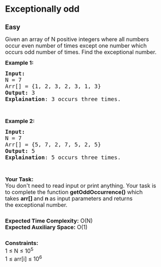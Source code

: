 # Exceptionally odd
## Easy
<div class="problems_problem_content__Xm_eO"><p><span style="font-size:18px">Given an array&nbsp;of N positive integers where all numbers occur even number of times except one number which occurs odd number of times. Find the exceptional number.</span></p>

<p><span style="font-size:18px"><strong>Example 1:</strong></span></p>

<pre><span style="font-size:18px"><strong>Input:
</strong>N = 7
Arr[] = {1, 2, 3, 2, 3, 1, 3}
<strong>Output:</strong> 3
<strong>Explaination</strong>: 3 occurs three times.

</span>
</pre>

<p><span style="font-size:18px"><strong>Example 2:</strong></span></p>

<pre><span style="font-size:18px"><strong>Input:
</strong>N = 7
Arr[] = {5, 7, 2, 7, 5, 2, 5}
<strong>Output:</strong> 5
<strong>Explaination</strong>: 5 occurs three times.

</span>
</pre>

<p><span style="font-size:18px"><strong>Your Task:</strong><br>
You don't need to read input or print anything. Your task is to complete the function&nbsp;<strong>getOddOccurrence()</strong>&nbsp;which takes&nbsp;<strong>arr[]&nbsp;</strong>and&nbsp;<strong>n&nbsp;</strong>as input parameters and returns the&nbsp;exceptional number.</span></p>

<p><br>
<span style="font-size:18px"><strong>Expected Time Complexity:</strong>&nbsp;O(N)<br>
<strong>Expected Auxiliary Space:</strong>&nbsp;O(1)</span></p>

<p><br>
<span style="font-size:18px"><strong>Constraints:</strong><br>
1 ≤ N ≤ 10<sup>5</sup><br>
1 ≤ arr[i] ≤ 10<sup>6</sup></span></p>

<p>&nbsp;</p>
</div>